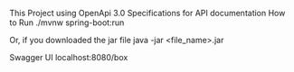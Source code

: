 This Project using OpenApi 3.0 Specifications for API documentation
How to Run
./mvnw spring-boot:run

Or, if you downloaded the jar file
java -jar <file_name>.jar

Swagger UI
localhost:8080/box

